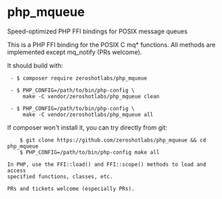 # php_mqueue
Speed-optimized PHP FFI bindings for POSIX message queues

This is a PHP FFI binding for the POSIX C mq* functions.  All methods are
implemented except mq_notify (PRs welcome).

It should build with:
```
 - $ composer require zeroshotlabs/php_mqueue

 - $ PHP_CONFIG=/path/to/bin/php-config \
     make -C vendor/zeroshotlabs/php_mqueue clean

 - $ PHP_CONFIG=/path/to/bin/php-config \
     make -C vendor/zeroshotlabs/php_mqueue all
```

If composer won't install it, you can try directly from git:
```
    $ git clone https://github.com/zeroshotlabs/php_mqueue && cd php_mqueue
    $ PHP_CONFIG=/path/to/bin/php-config make all

In PHP, use the FFI::load() and FFI::scope() methods to load and access
specified functions, classes, etc.

PRs and tickets welcome (especially PRs).

